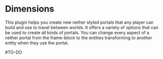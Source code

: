 # Dimensions
This plugin helps you create new nether styled portals that any player can build and use to travel between worlds. It offers a variety of options that can be used to create all kinds of portals. You can change every aspect of a nether portal from the frame-block to the entities transforming to another entity when they use the portal.

#TO-DO

  
